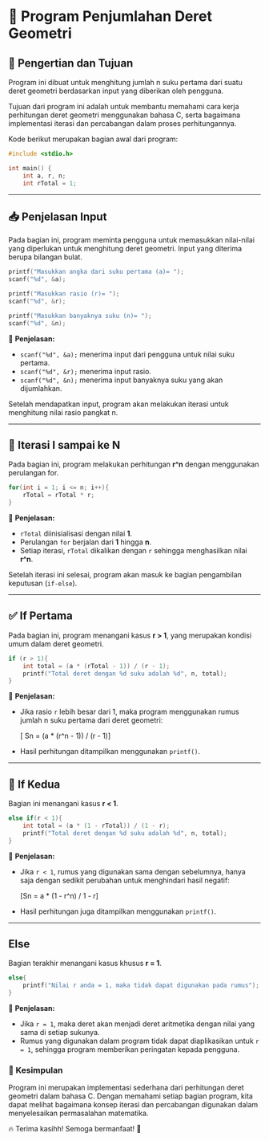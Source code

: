 # 📌 Program Penjumlahan Deret Geometri

## 🏁 Pengertian dan Tujuan

Program ini dibuat untuk menghitung jumlah n suku pertama dari suatu deret geometri berdasarkan input yang diberikan oleh pengguna. 

Tujuan dari program ini adalah untuk membantu memahami cara kerja perhitungan deret geometri menggunakan bahasa C, serta bagaimana implementasi iterasi dan percabangan dalam proses perhitungannya.

Kode berikut merupakan bagian awal dari program:

```c
#include <stdio.h>

int main() {
    int a, r, n;
    int rTotal = 1;
```

---

## 📥 Penjelasan Input

Pada bagian ini, program meminta pengguna untuk memasukkan nilai-nilai yang diperlukan untuk menghitung deret geometri. Input yang diterima berupa bilangan bulat.

```c
printf("Masukkan angka dari suku pertama (a)= ");
scanf("%d", &a);

printf("Masukkan rasio (r)= ");
scanf("%d", &r);

printf("Masukkan banyaknya suku (n)= ");
scanf("%d", &n);
```

🔹 **Penjelasan:**
- `scanf("%d", &a);` menerima input dari pengguna untuk nilai suku pertama.
- `scanf("%d", &r);` menerima input rasio.
- `scanf("%d", &n);` menerima input banyaknya suku yang akan dijumlahkan.

Setelah mendapatkan input, program akan melakukan iterasi untuk menghitung nilai rasio pangkat n.

---

## 🔄 Iterasi I sampai ke N

Pada bagian ini, program melakukan perhitungan **r^n** dengan menggunakan perulangan for.

```c
for(int i = 1; i <= n; i++){
    rTotal = rTotal * r;
}
```

🔹 **Penjelasan:**
- `rTotal` diinisialisasi dengan nilai **1**.
- Perulangan `for` berjalan dari **1** hingga **n**.
- Setiap iterasi, `rTotal` dikalikan dengan `r` sehingga menghasilkan nilai **r^n**.

Setelah iterasi ini selesai, program akan masuk ke bagian pengambilan keputusan (`if-else`).

---

## ✅ If Pertama

Pada bagian ini, program menangani kasus **r > 1**, yang merupakan kondisi umum dalam deret geometri.

```c
if (r > 1){
    int total = (a * (rTotal - 1)) / (r - 1);
    printf("Total deret dengan %d suku adalah %d", n, total);
}
```

🔹 **Penjelasan:**
- Jika rasio `r` lebih besar dari 1, maka program menggunakan rumus jumlah n suku pertama dari deret geometri:
  
  \[ Sn = (a * (r^n - 1)) / (r - 1)\]
  
- Hasil perhitungan ditampilkan menggunakan `printf()`.

---

## 🔻 If Kedua

Bagian ini menangani kasus **r < 1**.

```c
else if(r < 1){
    int total = (a * (1 - rTotal)) / (1 - r);
    printf("Total deret dengan %d suku adalah %d", n, total);
}
```

🔹 **Penjelasan:**
- Jika `r < 1`, rumus yang digunakan sama dengan sebelumnya, hanya saja dengan sedikit perubahan untuk menghindari hasil negatif:
  
  \[Sn = a * (1 - r^n) / 1 - r\]
  
- Hasil perhitungan juga ditampilkan menggunakan `printf()`.

---

##  Else 

Bagian terakhir menangani kasus khusus **r = 1**.

```c
else{
    printf("Nilai r anda = 1, maka tidak dapat digunakan pada rumus");
}
```

🔹 **Penjelasan:**
- Jika `r = 1`, maka deret akan menjadi deret aritmetika dengan nilai yang sama di setiap sukunya.
- Rumus yang digunakan dalam program tidak dapat diaplikasikan untuk `r = 1`, sehingga program memberikan peringatan kepada pengguna.

### 🎯 Kesimpulan

Program ini merupakan implementasi sederhana dari perhitungan deret geometri dalam bahasa C. Dengan memahami setiap bagian program, kita dapat melihat bagaimana konsep iterasi dan percabangan digunakan dalam menyelesaikan permasalahan matematika.

🔥 Terima kasihh! Semoga bermanfaat! 🚀

